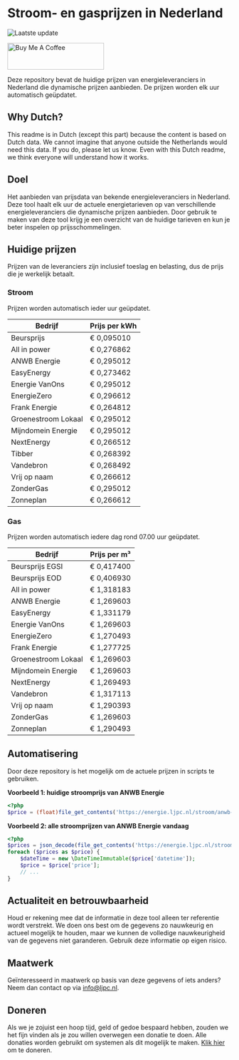 # Stroom- en gasprijzen in Nederland

![Laatste update](https://img.shields.io/badge/laatste%20update-2024--11--11%2004%3A00%20CET-brightgreen)

<a href="https://www.buymeacoffee.com/Lars-" target="_blank"><img src="https://cdn.buymeacoffee.com/buttons/v2/default-orange.png" alt="Buy Me A Coffee" height="60" style="height: 60px !important;width: 217px !important;" ></a>

Deze repository bevat de huidige prijzen van energieleveranciers in Nederland die dynamische prijzen aanbieden. De prijzen worden elk uur automatisch geüpdatet.

## Why Dutch?

This readme is in Dutch (except this part) because the content is based on Dutch data. We cannot imagine that anyone outside the Netherlands would need this data. If you do, please let us know. Even with this Dutch readme, we think
everyone will understand how it works.

## Doel

Het aanbieden van prijsdata van bekende energieleveranciers in Nederland. Deze tool haalt elk uur de actuele energietarieven op van verschillende energieleveranciers die dynamische prijzen aanbieden. Door gebruik te maken van deze tool
krijg je een overzicht van de huidige tarieven en kun je beter inspelen op prijsschommelingen.

## Huidige prijzen

Prijzen van de leveranciers zijn inclusief toeslag en belasting, dus de prijs die je werkelijk betaalt.

### Stroom

Prijzen worden automatisch ieder uur geüpdatet.

 Bedrijf | Prijs per kWh 
---------|---------------
Beursprijs | € 0,095010
All in power | € 0,276862
ANWB Energie | € 0,295012
EasyEnergy | € 0,273462
Energie VanOns | € 0,295012
EnergieZero | € 0,296612
Frank Energie | € 0,264812
Groenestroom Lokaal | € 0,295012
Mijndomein Energie | € 0,295012
NextEnergy | € 0,266512
Tibber | € 0,268392
Vandebron | € 0,268492
Vrij op naam | € 0,266612
ZonderGas | € 0,295012
Zonneplan | € 0,266612


### Gas

Prijzen worden automatisch iedere dag rond 07.00 uur geüpdatet.

 Bedrijf | Prijs per m³ 
---------|--------------
Beursprijs EGSI | € 0,417400
Beursprijs EOD | € 0,406930
All in power | € 1,318183
ANWB Energie | € 1,269603
EasyEnergy | € 1,331179
Energie VanOns | € 1,269603
EnergieZero | € 1,270493
Frank Energie | € 1,277725
Groenestroom Lokaal | € 1,269603
Mijndomein Energie | € 1,269603
NextEnergy | € 1,269493
Vandebron | € 1,317113
Vrij op naam | € 1,290393
ZonderGas | € 1,269603
Zonneplan | € 1,290493


## Automatisering

Door deze repository is het mogelijk om de actuele prijzen in scripts te gebruiken.

**Voorbeeld 1: huidige stroomprijs van ANWB Energie**

```php
<?php
$price = (float)file_get_contents('https://energie.ljpc.nl/stroom/anwb-energie-nu.txt');

```

**Voorbeeld 2: alle stroomprijzen van ANWB Energie vandaag**

```php
<?php
$prices = json_decode(file_get_contents('https://energie.ljpc.nl/stroom/all-in-power-vandaag.json'),true);
foreach ($prices as $price) {
    $dateTime = new \DateTimeImmutable($price['datetime']);
    $price = $price['price'];
    // ...
}
```

## Actualiteit en betrouwbaarheid

Houd er rekening mee dat de informatie in deze tool alleen ter referentie wordt verstrekt. We doen ons best om de gegevens zo nauwkeurig en actueel mogelijk te houden, maar we kunnen de volledige nauwkeurigheid van de gegevens niet
garanderen. Gebruik deze informatie op eigen risico.

## Maatwerk

Geïnteresseerd in maatwerk op basis van deze gegevens of iets anders? Neem dan contact op
via [info@ljpc.nl](mailto:info@ljpc.nl?subject=Energie%20prijzen).

## Doneren

Als we je zojuist een hoop tijd, geld of gedoe bespaard hebben, zouden we het fijn vinden als je zou willen overwegen een
donatie te doen. Alle donaties worden gebruikt om systemen als dit mogelijk te
maken. [Klik hier](https://www.buymeacoffee.com/Lars-) om te doneren.

